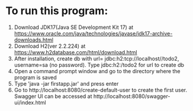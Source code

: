 # To run this program:

1. Download JDK17(Java SE Development Kit 17) at https://www.oracle.com/java/technologies/javase/jdk17-archive-downloads.html
2. Download H2(ver 2.2.224) at https://www.h2database.com/html/download.html 
3. After installation, create db with url= jdbc:h2:tcp://localhost//todo2, username=sa (no password). Type jdbc:h2:/todo2 for url to create db
4. Open a command prompt window and go to the directory where the program is saved
5. Type 'java -jar firstapp.jar' and press enter
6. Go to http://localhost:8080/create-default-user to create the first user.
 Swagger UI can be accessed at http://localhost:8080/swagger-ui/index.html
